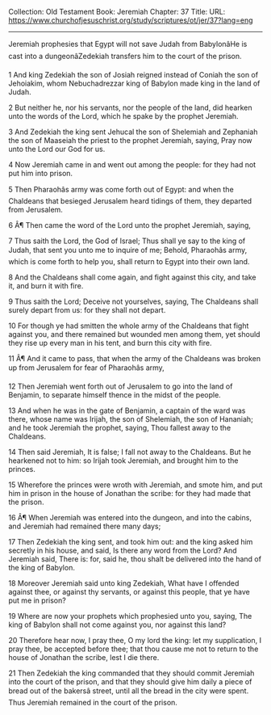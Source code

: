 Collection: Old Testament
Book: Jeremiah
Chapter: 37
Title: 
URL: https://www.churchofjesuschrist.org/study/scriptures/ot/jer/37?lang=eng

---

Jeremiah prophesies that Egypt will not save Judah from BabylonâHe is cast into a dungeonâZedekiah transfers him to the court of the prison.

1 And king Zedekiah the son of Josiah reigned instead of Coniah the son of Jehoiakim, whom Nebuchadrezzar king of Babylon made king in the land of Judah.

2 But neither he, nor his servants, nor the people of the land, did hearken unto the words of the Lord, which he spake by the prophet Jeremiah.

3 And Zedekiah the king sent Jehucal the son of Shelemiah and Zephaniah the son of Maaseiah the priest to the prophet Jeremiah, saying, Pray now unto the Lord our God for us.

4 Now Jeremiah came in and went out among the people: for they had not put him into prison.

5 Then Pharaohâs army was come forth out of Egypt: and when the Chaldeans that besieged Jerusalem heard tidings of them, they departed from Jerusalem.

6 Â¶ Then came the word of the Lord unto the prophet Jeremiah, saying,

7 Thus saith the Lord, the God of Israel; Thus shall ye say to the king of Judah, that sent you unto me to inquire of me; Behold, Pharaohâs army, which is come forth to help you, shall return to Egypt into their own land.

8 And the Chaldeans shall come again, and fight against this city, and take it, and burn it with fire.

9 Thus saith the Lord; Deceive not yourselves, saying, The Chaldeans shall surely depart from us: for they shall not depart.

10 For though ye had smitten the whole army of the Chaldeans that fight against you, and there remained but wounded men among them, yet should they rise up every man in his tent, and burn this city with fire.

11 Â¶ And it came to pass, that when the army of the Chaldeans was broken up from Jerusalem for fear of Pharaohâs army,

12 Then Jeremiah went forth out of Jerusalem to go into the land of Benjamin, to separate himself thence in the midst of the people.

13 And when he was in the gate of Benjamin, a captain of the ward was there, whose name was Irijah, the son of Shelemiah, the son of Hananiah; and he took Jeremiah the prophet, saying, Thou fallest away to the Chaldeans.

14 Then said Jeremiah, It is false; I fall not away to the Chaldeans. But he hearkened not to him: so Irijah took Jeremiah, and brought him to the princes.

15 Wherefore the princes were wroth with Jeremiah, and smote him, and put him in prison in the house of Jonathan the scribe: for they had made that the prison.

16 Â¶ When Jeremiah was entered into the dungeon, and into the cabins, and Jeremiah had remained there many days;

17 Then Zedekiah the king sent, and took him out: and the king asked him secretly in his house, and said, Is there any word from the Lord? And Jeremiah said, There is: for, said he, thou shalt be delivered into the hand of the king of Babylon.

18 Moreover Jeremiah said unto king Zedekiah, What have I offended against thee, or against thy servants, or against this people, that ye have put me in prison?

19 Where are now your prophets which prophesied unto you, saying, The king of Babylon shall not come against you, nor against this land?

20 Therefore hear now, I pray thee, O my lord the king: let my supplication, I pray thee, be accepted before thee; that thou cause me not to return to the house of Jonathan the scribe, lest I die there.

21 Then Zedekiah the king commanded that they should commit Jeremiah into the court of the prison, and that they should give him daily a piece of bread out of the bakersâ street, until all the bread in the city were spent. Thus Jeremiah remained in the court of the prison.
